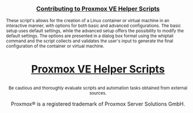 <h3><p align="center"><a href="https://github.com/tteck/Proxmox/blob/main/.github/CONTRIBUTING.md">Contributing to Proxmox VE Helper Scripts</a></p></h3>

<sub>These script's allows for the creation of a Linux container or virtual machine in an interactive manner, with options for both basic and advanced configurations. The basic setup uses default settings, while the advanced setup offers the possibility to modify the default settings. The options are presented in a dialog box format using the whiptail command and the script collects and validates the user's input to generate the final configuration of the container or virtual machine.</sub>

<h1><p align="center"><a href="https://tteck.github.io/Proxmox/">Proxmox VE Helper Scripts</a></p></h1>
<sub><div align="center"> Be cautious and thoroughly evaluate scripts and automation tasks obtained from external sources. </div></sub>

<sub><div align="center"> Proxmox® is a registered trademark of Proxmox Server Solutions GmbH. </div></sub>
